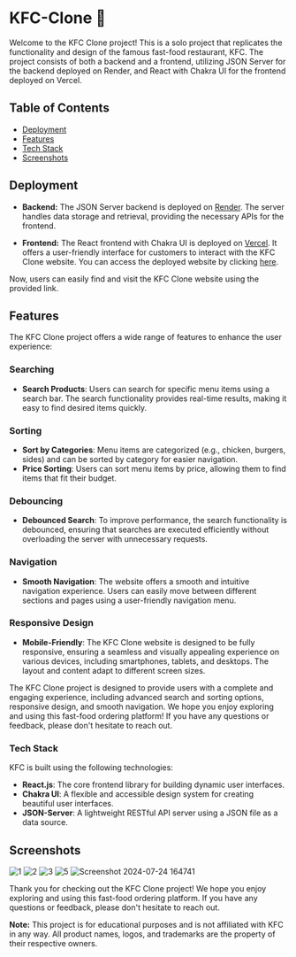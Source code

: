 # KFC-Clone  🍟


Welcome to the KFC Clone project! This is a solo project that replicates the functionality and design of the famous fast-food restaurant, KFC. The project consists of both a backend and a frontend, utilizing JSON Server for the backend deployed on Render, and React with Chakra UI for the frontend deployed on Vercel.



## Table of Contents
- [Deployment](#deployment)
- [Features](#features)
- [Tech Stack](#tech-stack)
- [Screenshots](#screenshots)


## Deployment

- **Backend:** The JSON Server backend is deployed on [Render](https://kfc-2yef.onrender.com/). The server handles data storage and retrieval, providing the necessary APIs for the frontend.

- **Frontend:** The React frontend with Chakra UI is deployed on [Vercel](https://dc-kfc.vercel.app/). It offers a user-friendly interface for customers to interact with the KFC Clone website. You can access the deployed website by clicking [here](https://dc-kfc.vercel.app/).

Now, users can easily find and visit the KFC Clone website using the provided link.



## Features

The KFC Clone project offers a wide range of features to enhance the user experience:

### Searching
- **Search Products**: Users can search for specific menu items using a search bar. The search functionality provides real-time results, making it easy to find desired items quickly.

### Sorting
- **Sort by Categories**: Menu items are categorized (e.g., chicken, burgers, sides) and can be sorted by category for easier navigation.
- **Price Sorting**: Users can sort menu items by price, allowing them to find items that fit their budget.

### Debouncing
- **Debounced Search**: To improve performance, the search functionality is debounced, ensuring that searches are executed efficiently without overloading the server with unnecessary requests.

### Navigation
- **Smooth Navigation**: The website offers a smooth and intuitive navigation experience. Users can easily move between different sections and pages using a user-friendly navigation menu.

### Responsive Design
- **Mobile-Friendly**: The KFC Clone website is designed to be fully responsive, ensuring a seamless and visually appealing experience on various devices, including smartphones, tablets, and desktops. The layout and content adapt to different screen sizes.
  

The KFC Clone project is designed to provide users with a complete and engaging experience, including advanced search and sorting options, responsive design, and smooth navigation. We hope you enjoy exploring and using this fast-food ordering platform! If you have any questions or feedback, please don't hesitate to reach out.

### Tech Stack

KFC is built using the following technologies:

- **React.js**: The core frontend library for building dynamic user interfaces.
- **Chakra UI**: A flexible and accessible design system for creating beautiful user interfaces.
- **JSON-Server**: A lightweight RESTful API server using a JSON file as a data source.



## Screenshots
![1](https://github.com/divyam751/kfc/assets/125983433/23e63fa8-7d58-4335-8c16-2d949ed573f9)
![2](https://github.com/divyam751/kfc/assets/125983433/b12e16d2-2175-46af-989d-6260907ccde4)
![3](https://github.com/divyam751/kfc/assets/125983433/9f23cb96-a352-4c10-bb22-e7a63676ce52)
![5](https://github.com/divyam751/kfc/assets/125983433/9d3087a2-02d3-4bae-83bc-c7604e532ad2)
![Screenshot 2024-07-24 164741](https://github.com/user-attachments/assets/cb1c3568-f820-4283-b3d9-4be8619cf970)




Thank you for checking out the KFC Clone project! We hope you enjoy exploring and using this fast-food ordering platform. If you have any questions or feedback, please don't hesitate to reach out.

**Note:** This project is for educational purposes and is not affiliated with KFC in any way. All product names, logos, and trademarks are the property of their respective owners.
